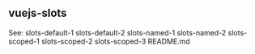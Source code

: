 vuejs-slots
-----------
See:
slots-default-1
slots-default-2
slots-named-1
slots-named-2
slots-scoped-1
slots-scoped-2
slots-scoped-3
README.md
